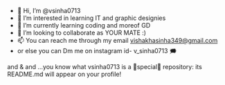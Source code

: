 - 👋 Hi, I’m @vsinha0713
- 👀 I’m interested in learning IT and graphic designies 
- 🌱 I’m currently learning coding and moreof GD 
- 💞️ I’m looking to collaborate as YOUR MATE :)
- 📫 You can reach me through my email vishakhasinha349@gmail.com 
- or else you can Dm me on instagram id- v_sinha0713 🗯️

<!---
vsinha0713/vsinha0713 is a ✨ special ✨ repository because you came to read all of it <3
---> and & and ...you know what vsinha0713 is a 💎special💎 repository: its README.md will appear on your profile!
